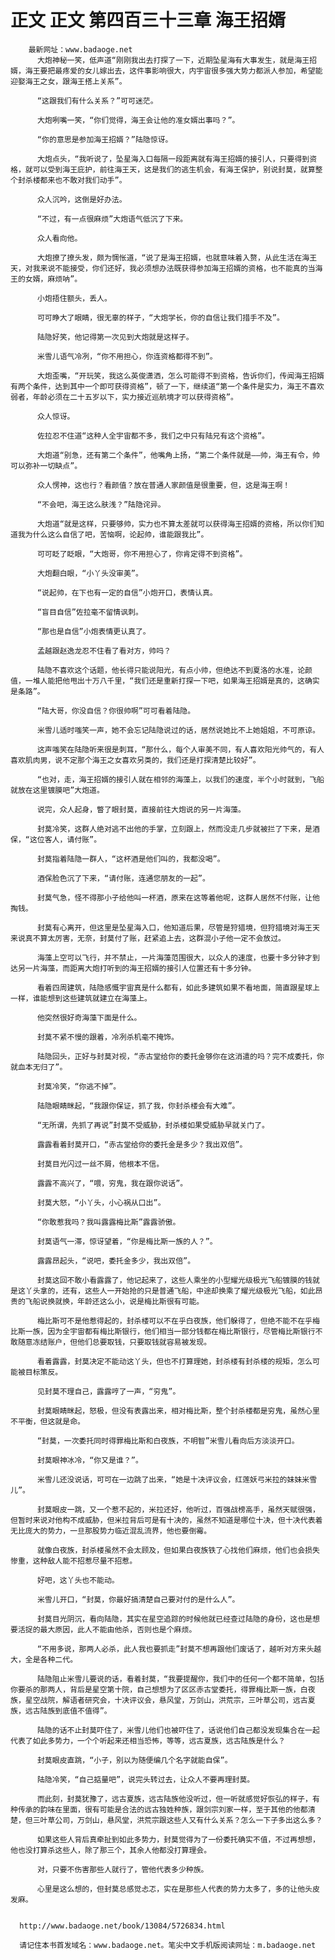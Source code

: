# 正文 正文 第四百三十三章 海王招婿
        最新网址：www.badaoge.net
          大炮神秘一笑，低声道“刚刚我出去打探了一下，近期坠星海有大事发生，就是海王招婿，海王要把最疼爱的女儿嫁出去，这件事影响很大，内宇宙很多强大势力都派人参加，希望能迎娶海王之女，跟海王搭上关系”。
      
          “这跟我们有什么关系？”可可迷茫。
      
          大炮咧嘴一笑，“你们觉得，海王会让他的准女婿出事吗？”。
      
          “你的意思是参加海王招婿？”陆隐惊讶。
      
          大炮点头，“我听说了，坠星海入口每隔一段距离就有海王招婿的接引人，只要得到资格，就可以受到海王庇护，前往海王天，这是我们的逃生机会，有海王保护，别说封莫，就算整个封杀楼都来也不敢对我们动手”。
      
          众人沉吟，这倒是好办法。
      
          “不过，有一点很麻烦”大炮语气低沉了下来。
      
          众人看向他。
      
          大炮撩了撩头发，颇为惆怅道，“说了是海王招婿，也就意味着入赘，从此生活在海王天，对我来说不能接受，你们还好，我必须想办法既获得参加海王招婿的资格，也不能真的当海王的女婿，麻烦呐”。
      
          小炮捂住额头，丢人。
      
          可可睁大了眼睛，很无辜的样子，“大炮学长，你的自信让我们措手不及”。
      
          陆隐好笑，他记得第一次见到大炮就是这样子。
      
          米雪儿语气冷冽，“你不用担心，你连资格都得不到”。
      
          大炮歪嘴，“开玩笑，我这么英俊潇洒，怎么可能得不到资格，告诉你们，传闻海王招婿有两个条件，达到其中一个即可获得资格”，顿了一下，继续道“第一个条件是实力，海王不喜欢弱者，年龄必须在二十五岁以下，实力接近巡航境才可以获得资格”。
      
          众人惊讶。
      
          佐拉忍不住道“这种人全宇宙都不多，我们之中只有陆兄有这个资格”。
      
          大炮道“别急，还有第二个条件”，他嘴角上扬，“第二个条件就是——帅，海王有令，帅可以弥补一切缺点”。
      
          众人愣神，这也行？看颜值？放在普通人家颜值是很重要，但，这是海王啊！
      
          “不会吧，海王这么肤浅？”陆隐诧异。
      
          大炮道“就是这样，只要够帅，实力也不算太差就可以获得海王招婿的资格，所以你们知道我为什么这么自信了吧，苦恼啊，论起帅，谁能跟我比”。
      
          可可眨了眨眼，“大炮哥，你不用担心了，你肯定得不到资格”。
      
          大炮翻白眼，“小丫头没审美”。
      
          “说起帅，在下也有一定的自信”小炮开口，表情认真。
      
          “盲目自信”佐拉毫不留情讽刺。
      
          “那也是自信”小炮表情更认真了。
      
          孟越跟赵逸龙忍不住看了看对方，帅吗？
      
          陆隐不喜欢这个话题，他长得只能说阳光，有点小帅，但绝达不到夏洛的水准，论颜值，一堆人能把他甩出十万八千里，“我们还是重新打探一下吧，如果海王招婿是真的，这确实是条路”。
      
          “陆大哥，你没自信？你很帅啊”可可看着陆隐。
      
          米雪儿适时嗤笑一声，她不会忘记陆隐说过的话，居然说她比不上她姐姐，不可原谅。
      
          这声嗤笑在陆隐听来很是刺耳，“那什么，每个人审美不同，有人喜欢阳光帅气的，有人喜欢肌肉男，说不定那个海王之女喜欢另类的，我们还是打探清楚比较好”。
      
          “也对，走，海王招婿的接引人就在相邻的海藻上，以我们的速度，半个小时就到，飞船就放在这里镀膜吧”大炮道。
      
          说完，众人起身，瞥了眼封莫，直接前往大炮说的另一片海藻。
      
          封莫冷笑，这群人绝对逃不出他的手掌，立刻跟上，然而没走几步就被拦了下来，是酒保，“这位客人，请付账”。
      
          封莫指着陆隐一群人，“这杯酒是他们叫的，我都没喝”。
      
          酒保脸色沉了下来，“请付账，连通您朋友的一起”。
      
          封莫气急，怪不得那小子给他叫一杯酒，原来在这等着他呢，这群人居然不付账，让他掏钱。
      
          封莫有心离开，但这里是坠星海入口，他知道后果，尽管是狩猎境，但狩猎境对海王天来说真不算太厉害，无奈，封莫付了账，赶紧追上去，这群混小子他一定不会放过。
      
          海藻上空可以飞行，并不禁止，一片海藻范围很大，以众人的速度，也要十多分钟才到达另一片海藻，而距离大炮打听到的海王招婿的接引人位置还有十多分钟。
      
          看着四周建筑，陆隐感慨宇宙真是什么都有，如此多建筑如果不看地面，简直跟星球上一样，谁能想到这些建筑就建立在海藻上。
      
          他突然很好奇海藻下面是什么。
      
          封莫不紧不慢的跟着，冷冽杀机毫不掩饰。
      
          陆隐回头，正好与封莫对视，“赤古堂给你的委托金够你在这消遣的吗？完不成委托，你就血本无归了”。
      
          封莫冷笑，“你逃不掉”。
      
          陆隐眼睛眯起，“我跟你保证，抓了我，你封杀楼会有大难”。
      
          “无所谓，先抓了再说”封莫不受威胁，封杀楼如果受威胁早就关门了。
      
          露露看着封莫开口，“赤古堂给你的委托金是多少？我出双倍”。
      
          封莫目光闪过一丝不屑，他根本不信。
      
          露露不高兴了，“喂，穷鬼，我在跟你说话”。
      
          封莫大怒，“小丫头，小心祸从口出”。
      
          “你敢惹我吗？我叫露露梅比斯”露露骄傲。
      
          封莫语气一滞，惊讶望着，“你是梅比斯一族的人？”。
      
          露露昂起头，“说吧，委托金多少，我出双倍”。
      
          封莫这回不敢小看露露了，他记起来了，这些人乘坐的小型耀光级极光飞船镀膜的钱就是这丫头拿的，还有，这些人一开始抢的只是普通飞船，中途却换乘了耀光级极光飞船，如此昂贵的飞船说换就换，年龄还这么小，说是梅比斯很有可能。
      
          梅比斯可不是他惹得起的，封杀楼可以不在乎白夜族，他们躲得了，但绝不能不在乎梅比斯一族，因为全宇宙都有梅比斯银行，他们相当一部分钱都在梅比斯银行，尽管梅比斯银行不敢随意冻结账户，但他们总要取钱，只要取钱就容易被发现。
      
          看着露露，封莫决定不能动这丫头，但也不打算理她，封杀楼有封杀楼的规矩，怎么可能被目标策反。
      
          见封莫不理自己，露露哼了一声，“穷鬼”。
      
          封莫眼睛眯起，怒极，但没有表露出来，相对梅比斯，整个封杀楼都是穷鬼，虽然心里不平衡，但这就是命。
      
          “封莫，一次委托同时得罪梅比斯和白夜族，不明智”米雪儿看向后方淡淡开口。
      
          封莫眼神冰冷，“你又是谁？”。
      
          米雪儿还没说话，可可在一边跳了出来，“她是十决评议会，红莲妖弓米拉的妹妹米雪儿”。
      
          封莫眼皮一跳，又一个惹不起的，米拉还好，他听过，百强战榜高手，虽然天赋很强，但暂时来说对他构不成威胁，但米拉背后可是有十决的，虽然不知道是哪位十决，但十决代表着无比庞大的势力，一旦那股势力临近混乱流界，他也要倒霉。
      
          就像白夜族，封杀楼虽然不会太顾及，但如果白夜族铁了心找他们麻烦，他们也会损失惨重，这种敌人能不招惹尽量不招惹。
      
          好吧，这丫头也不能动。
      
          米雪儿开口，“封莫，你最好搞清楚自己要对付的是什么人”。
      
          封莫目光阴沉，看向陆隐，其实在星空追踪的时候他就已经查过陆隐的身份，这也是想要活捉的最大原因，此人不能由他杀，否则也是个麻烦。
      
          “不用多说，那两人必杀，此人我也要抓走”封莫不想再跟他们废话了，越听对方来头越大，全是各种二代。
      
          陆隐阻止米雪儿要说的话，看着封莫，“我要提醒你，我们中的任何一个都不简单，包括你要杀的那两人，背后是星空第十院，自己想想为了区区赤古堂委托，得罪梅比斯一族，白夜族，星空战院，解语者研究会，十决评议会，悬风堂，万剑山，洪荒宗，三叶草公司，远古夏族，远古陆族到底值不值得”。
      
          陆隐的话不止封莫吓住了，米雪儿他们也被吓住了，话说他们自己都没发现集合在一起代表了如此多势力，一个个听起来还相当恐怖，等等，远古夏族，远古陆族是什么？
      
          封莫眼皮直跳，“小子，别以为随便编几个名字就能自保”。
      
          陆隐冷笑，“自己掂量吧”，说完头转过去，让众人不要再理封莫。
      
          而此刻，封莫犹豫了，远古夏族，远古陆族他没听过，但一听就感觉好恢弘的样子，有种传承的韵味在里面，很有可能是合法的远古独姓种族，跟剑宗刘家一样，至于其他的他都清楚，但三叶草公司，万剑山，悬风堂，洪荒宗跟这些人又有什么关系？怎么一下子多出这么多？
      
          如果这些人背后真牵扯到如此多势力，封莫觉得为了一份委托确实不值，不过再想想，他也没打算杀这些人，除了那三个，其余人他都没打算理会。
      
          对，只要不伤害那些人就行了，管他代表多少种族。
      
          心里是这么想的，但封莫总感觉忐忑，实在是那些人代表的势力太多了，多的让他头皮发麻。
      
      
      http://www.badaoge.net/book/13084/5726834.html
      
      请记住本书首发域名：www.badaoge.net。笔尖中文手机版阅读网址：m.badaoge.net